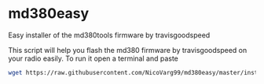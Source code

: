 # md380easy
Easy installer of the md380tools firmware by travisgoodspeed

This script will help you flash the md380 firmware by travisgoodspeed on your radio easily.
To run it open a terminal and paste
```bash
wget https://raw.githubusercontent.com/NicoVarg99/md380easy/master/installer.sh && sudo bash installer.sh
```

